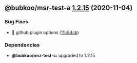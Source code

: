 ## @bubkoo/msr-test-a [1.2.15](https://github.com/bubkoo/monorepo-semantic-release/compare/@bubkoo/msr-test-a@1.2.14...@bubkoo/msr-test-a@1.2.15) (2020-11-04)


### Bug Fixes

* 🐛 github plugin options ([11c64cb](https://github.com/bubkoo/monorepo-semantic-release/commit/11c64cbc2437f69df7a8605cc4c6dc592c095ae2))





### Dependencies

* **@bubkoo/msr-test-c:** upgraded to 1.2.15
